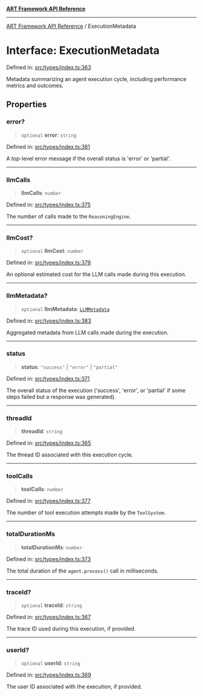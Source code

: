 [**ART Framework API Reference**](../README.md)

***

[ART Framework API Reference](../README.md) / ExecutionMetadata

# Interface: ExecutionMetadata

Defined in: [src/types/index.ts:363](https://github.com/hashangit/ART/blob/13d06b82b833201787abcae252aaec8212ec73f7/src/types/index.ts#L363)

Metadata summarizing an agent execution cycle, including performance metrics and outcomes.

## Properties

### error?

> `optional` **error**: `string`

Defined in: [src/types/index.ts:381](https://github.com/hashangit/ART/blob/13d06b82b833201787abcae252aaec8212ec73f7/src/types/index.ts#L381)

A top-level error message if the overall status is 'error' or 'partial'.

***

### llmCalls

> **llmCalls**: `number`

Defined in: [src/types/index.ts:375](https://github.com/hashangit/ART/blob/13d06b82b833201787abcae252aaec8212ec73f7/src/types/index.ts#L375)

The number of calls made to the `ReasoningEngine`.

***

### llmCost?

> `optional` **llmCost**: `number`

Defined in: [src/types/index.ts:379](https://github.com/hashangit/ART/blob/13d06b82b833201787abcae252aaec8212ec73f7/src/types/index.ts#L379)

An optional estimated cost for the LLM calls made during this execution.

***

### llmMetadata?

> `optional` **llmMetadata**: [`LLMMetadata`](LLMMetadata.md)

Defined in: [src/types/index.ts:383](https://github.com/hashangit/ART/blob/13d06b82b833201787abcae252aaec8212ec73f7/src/types/index.ts#L383)

Aggregated metadata from LLM calls made during the execution.

***

### status

> **status**: `"success"` \| `"error"` \| `"partial"`

Defined in: [src/types/index.ts:371](https://github.com/hashangit/ART/blob/13d06b82b833201787abcae252aaec8212ec73f7/src/types/index.ts#L371)

The overall status of the execution ('success', 'error', or 'partial' if some steps failed but a response was generated).

***

### threadId

> **threadId**: `string`

Defined in: [src/types/index.ts:365](https://github.com/hashangit/ART/blob/13d06b82b833201787abcae252aaec8212ec73f7/src/types/index.ts#L365)

The thread ID associated with this execution cycle.

***

### toolCalls

> **toolCalls**: `number`

Defined in: [src/types/index.ts:377](https://github.com/hashangit/ART/blob/13d06b82b833201787abcae252aaec8212ec73f7/src/types/index.ts#L377)

The number of tool execution attempts made by the `ToolSystem`.

***

### totalDurationMs

> **totalDurationMs**: `number`

Defined in: [src/types/index.ts:373](https://github.com/hashangit/ART/blob/13d06b82b833201787abcae252aaec8212ec73f7/src/types/index.ts#L373)

The total duration of the `agent.process()` call in milliseconds.

***

### traceId?

> `optional` **traceId**: `string`

Defined in: [src/types/index.ts:367](https://github.com/hashangit/ART/blob/13d06b82b833201787abcae252aaec8212ec73f7/src/types/index.ts#L367)

The trace ID used during this execution, if provided.

***

### userId?

> `optional` **userId**: `string`

Defined in: [src/types/index.ts:369](https://github.com/hashangit/ART/blob/13d06b82b833201787abcae252aaec8212ec73f7/src/types/index.ts#L369)

The user ID associated with the execution, if provided.

